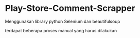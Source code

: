 # Play-Store-Comment-Scrapper

Menggunakan library python Selenium dan beautifulsoup

terdapat beberapa proses manual yang harus dilakukan
